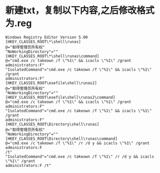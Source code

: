 # 新建txt，复制以下内容,之后修改格式为.reg
  
    Windows Registry Editor Version 5.00
    [HKEY_CLASSES_ROOT\*\shell\runas]
    @="取得管理员所有权"
    "NoWorkingDirectory"=""
    [HKEY_CLASSES_ROOT\*\shell\runas\command]
    @="cmd.exe /c takeown /f \"%1\" && icacls \"%1\" /grant administrators:F"
    "IsolatedCommand"="cmd.exe /c takeown /f \"%1\" && icacls \"%1\" /grant
    administrators:F"
    [HKEY_CLASSES_ROOT\exefile\shell\runas2]
    @="取得管理员所有权"
    "NoWorkingDirectory"=""
    [HKEY_CLASSES_ROOT\exefile\shell\runas2\command]
    @="cmd.exe /c takeown /f \"%1\" && icacls \"%1\" /grant administrators:F"
    "IsolatedCommand"="cmd.exe /c takeown /f \"%1\" && icacls \"%1\" /grant
    administrators:F"
    [HKEY_CLASSES_ROOT\Directory\shell\runas]
    @="取得管理员所有权"
    "NoWorkingDirectory"=""
    [HKEY_CLASSES_ROOT\Directory\shell\runas\command]
    @="cmd.exe /c takeown /f \"%1\" /r /d y && icacls \"%1\" /grant administrators:F
    /t"
    "IsolatedCommand"="cmd.exe /c takeown /f \"%1\" /r /d y && icacls \"%1\" /grant
    administrators:F /t"
